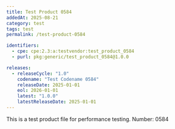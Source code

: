 ```yaml
---
title: Test Product 0584
addedAt: 2025-08-21
category: test
tags: test
permalink: /test-product-0584

identifiers:
  - cpe: cpe:2.3:a:testvendor:test_product_0584
  - purl: pkg:generic/test_product_0584@1.0.0

releases:
  - releaseCycle: "1.0"
    codename: "Test Codename 0584"
    releaseDate: 2025-01-01
    eol: 2026-01-01
    latest: "1.0.0"
    latestReleaseDate: 2025-01-01
---
```


This is a test product file for performance testing. Number: 0584
